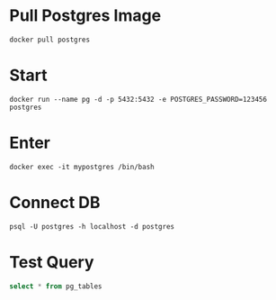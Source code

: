 # Pull Postgres Image
```shell
docker pull postgres
```

# Start 
```shell
docker run --name pg -d -p 5432:5432 -e POSTGRES_PASSWORD=123456 postgres
```

# Enter 
```shell
docker exec -it mypostgres /bin/bash
```

# Connect DB
```shell
psql -U postgres -h localhost -d postgres
```

# Test Query
```sql
select * from pg_tables
```
